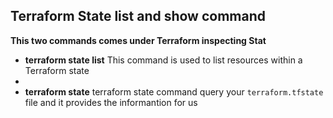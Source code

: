 ## Terraform State list and show command
**This two commands comes under Terraform inspecting Stat**
- **terraform state list** This command is used to list resources within a Terraform state
- 
- **terraform state** terraform state command query your `terraform.tfstate` file and it provides the informantion for us 